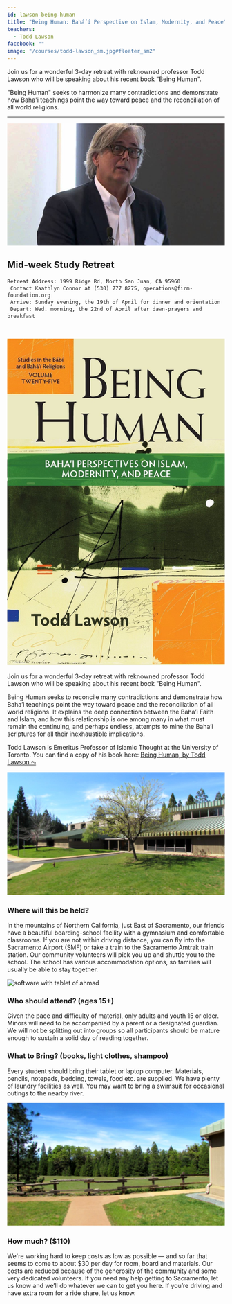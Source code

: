 ```yaml
---
id: lawson-being-human
title: "Being Human: Bahá’í Perspective on Islam, Modernity, and Peace"
teachers:
  - Todd Lawson
facebook: ""
image: "/courses/todd-lawson_sm.jpg#floater_sm2"
---
```


Join us for a wonderful 3-day retreat with reknowned professor Todd Lawson who will be speaking about his recent book "Being Human".

"Being Human" seeks to harmonize many contradictions and demonstrate how Baha'i teachings point the way toward peace and the reconciliation of all world religions.

---


![temple](/courses/todd-lawson-wide.jpg#full)

## Mid-week Study Retreat

```
Retreat Address: 1999 Ridge Rd, North San Juan, CA 95960
 Contact Kaathlyn Connor at (530) 777 8275, operations@firm-foundation.org
 Arrive: Sunday evening, the 19th of April for dinner and orientation
 Depart: Wed. morning, the 22nd of April after dawn-prayers and breakfast
```

<br>

![temple front](/courses/Being-Human-Front-Cover.jpg#floater2)

Join us for a wonderful 3-day retreat with reknowned professor Todd Lawson who will be speaking about his recent book "Being Human".

Being Human seeks to reconcile many contradictions and demonstrate how Baha’i teachings point the way toward peace and the reconciliation of all world religions. It explains the deep connection between the Baha’i Faith and Islam, and how this relationship is one among many in what must remain the continuing, and perhaps endless, attempts to mine the Baha’i scriptures for all their inexhaustible implications.

Todd Lawson is Emeritus Professor of Islamic Thought at the University of Toronto. You can find a copy of his book here: [Being Human, by Todd Lawson ⤳](https://www.kalimatpress.com/product/being-human/)



![school front](/courses/school-front2.jpg#floater)
### Where will this be held?

In the mountains of Northern California, just East of Sacramento, our friends have a beautiful boarding-school facility with a gymnasium and comfortable classrooms. If you are not within driving distance, you can fly into the Sacramento Airport (SMF) or take a train to the Sacramento Amtrak train station. Our community volunteers will pick you up and shuttle you to the school. The school has various accommodation options, so families will usually be able to stay together.



![software with tablet of ahmad](/db-challenge/participants.jpg#floater2)
### Who should attend? (ages 15+)

Given the pace and difficulty of material, only adults and youth 15 or older. Minors will need to be accompanied by a parent or a designated guardian. We will not be splitting out into groups so all participants should be mature enough to sustain a solid day of reading together.



### What to Bring? (books, light clothes, shampoo)

Every student should bring their tablet or laptop computer. Materials, pencils, notepads, bedding, towels, food etc. are supplied. We have plenty of laundry facilities as well. You may want to bring a swimsuit for occasional outings to the nearby river.


![library of arabic books](/courses/school-field.jpg#floater)

### How much? ($110)

We're working hard to keep costs as low as possible — and so far that seems to come to about $30 per day for room, board and materials. Our costs are reduced because of the generosity of the community and some very dedicated volunteers. If you need any help getting to Sacramento, let us know and we’ll do whatever we can to get you here. If you’re driving and have extra room for a ride share, let us know.

<br><br><br><br>
